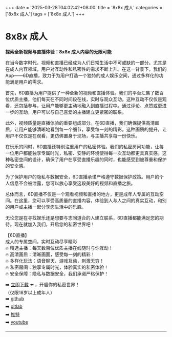 +++
date = '2025-03-28T04:02:42+08:00'
title = '8x8x 成人'
categories = ['8x8x 成人']
tags = ['8x8x 成人']
+++

# 8x8x 成人

**探索全新视频与直播体验：8x8x 成人内容的无限可能**

在当今数字时代，视频和直播已经成为人们日常生活中不可或缺的一部分。尤其是在成人内容领域，用户对互动性和私密性的需求不断上升。在这一背景下，我们的App——6D直播，致力于为用户打造一个独特的成人娱乐空间，通过多样化的功能满足用户的需求。

首先，6D直播为用户提供了一种全新的视频和直播体验。我们的平台汇集了数百位优质主播，他们每天在不同时间段在线，实时与观众互动。这种互动不仅仅是观看，还包括参与，让用户能够更主动地融入到直播过程中。通过评论、点赞或更进一步的互动，用户可以与自己喜爱的主播建立更紧密的联系。

此外，视频质量是直播体验的重要组成部分。在6D直播，我们确保提供高清画质，让用户能够清晰地看到每一个细节，享受每一刻的精彩。这种画质的提升，让用户不仅仅是在观看，更仿佛置身于现场，与主播共享每一份快乐。

在玩乐的同时，6D直播还特别注重用户的私密体验。我们的私密房间功能，让每一位用户都能独享专属时光，私密、安静的环境使得每一次互动都更具真实感。这种私密空间的设计，确保了用户在享受直播乐趣的同时，也能感受到被尊重和保护的安全感。

为了保护用户的隐私与数据安全，6D直播承诺严格遵守数据保护政策。用户的个人信息不会被泄露，您可以放心享受这段美好的视频和直播之旅。

总体而言，6D直播不仅是一个观看视频和直播的地方，更是成年人专属的互动空间。在这里，您可以享受高质量的直播内容，体验到人与人之间的真实互动，和别的用户或主播一起分享您生活中的乐趣。

无论您是在寻找娱乐还是想要与志同道合的人建立联系，6D直播都能满足您的期待。现在就加入我们，开启您的私密世界吧！

【6D直播】  
成人的专属空间，实时互动尽享精彩  
🔥 精选主播：每天数百位优质主播在线随时与你互动！  
🔥 高清画质：清晰画面，感受每一刻的精彩！  
🔥 多样化玩法：语音聊天、游戏互动，刺激无穷！  
🔥 私密房间：独享专属时光，体验真实的私密体验！  
🔥 安全保障：隐私与数据安全，我们承诺严格保护！  

➡️ [立即下载](https://down123.s3.ap-east-1.amazonaws.com/down/down.html?channelCode=blog) ⬅️ ，开启你的私密世界！  
（仅限18岁以上成年人）  
➡️ [github](https://aldult-live.github.io/)  
➡️ [gitlab](https://seo-09598d.gitlab.io/)  
➡️ [推特](https://x.com/wegame33)  
➡️ [youtube](https://www.youtube.com/@6Dlive)  

---
